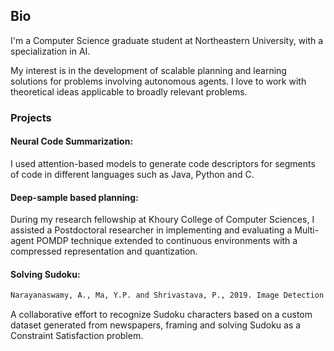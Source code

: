 ## Bio

I'm a Computer Science graduate student at Northeastern University, with a specialization in AI.

My interest is in the development of scalable planning and learning solutions for problems involving autonomous agents. I love to work with theoretical ideas applicable to broadly relevant problems.

### Projects

#### Neural Code Summarization:
I used attention-based models to generate code descriptors for segments of code in different languages such as Java, Python and C.

#### Deep-sample based planning:
During my research fellowship at Khoury College of Computer Sciences, I assisted a Postdoctoral researcher in implementing and evaluating a Multi-agent POMDP technique extended to continuous environments with a compressed representation and quantization.

#### Solving Sudoku:

```markdown
Narayanaswamy, A., Ma, Y.P. and Shrivastava, P., 2019. Image Detection and Digit Recognition to solve Sudoku as a Constraint Satisfaction Problem. arXiv preprint arXiv:1905.10701.
```
A collaborative effort to recognize Sudoku characters based on a custom dataset generated from newspapers, framing and solving Sudoku as a Constraint Satisfaction problem.

